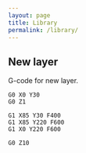 ```yaml
---
layout: page
title: Library
permalink: /library/
---
```


## New layer

G-code for new layer.

``` G0 Z10
G0 X0 Y30
G0 Z1

G1 X85 Y30 F400
G1 X85 Y220 F600
G1 X0 Y220 F600

G0 Z10
```
